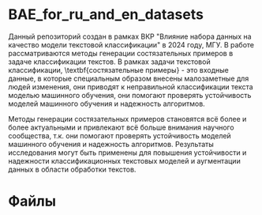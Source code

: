 # BAE_for_ru_and_en_datasets
Данный репозиторий создан в рамках ВКР "Влияние набора данных на качество модели текстовой классификации" в 2024 году, МГУ.
В работе рассматриваются методы генерации состязательных примеров в задаче классификации текстов.
В рамках задачи текстовой классификации, \textbf{состязательные примеры} - это входные данные, в которые специальным образом внесены малозаметные для людей изменения, они приводят к неправильной классификации текста моделью машинного обучения, они помогают проверять устойчивость моделей машинного обучения и надежность алгоритмов.

Методы генерации состязательных примеров становятся всё более и более актуальными и привлекают всё больше внимания научного сообщества, т.к. они помогают проверять устойчивость моделей машинного обучения и надежность алгоритмов. Результаты исследования могут быть применены для повышения устойчивости и надежности классификационных текстовых моделей и аугментации данных в области обработки текстов.

# Файлы
